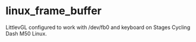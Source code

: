 # linux_frame_buffer
LittlevGL configured to work with /dev/fb0 and keyboard on Stages Cycling Dash M50 Linux.
